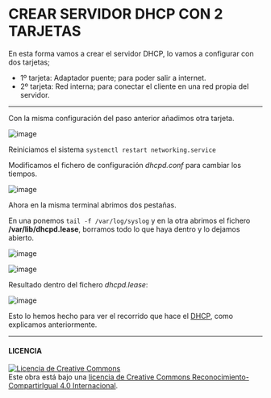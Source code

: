 # CREAR SERVIDOR DHCP CON 2 TARJETAS

En esta forma vamos a crear el servidor DHCP, lo vamos a configurar con dos tarjetas; 
- 1º tarjeta: Adaptador puente; para poder salir a internet.
- 2º tarjeta: Red interna; para conectar el cliente en una red propia del servidor.

----------------------------------------------------------------------------------------
Con la misma configuración del paso anterior añadimos otra tarjeta.

![image](img/1.PNG)

Reiniciamos el sistema ` systemctl restart networking.service `

Modificamos el fichero de configuración  *dhcpd.conf* para cambiar los tiempos.

![image](img/2.PNG)

Ahora en la misma terminal abrimos dos pestañas.

En una ponemos ` tail -f /var/log/syslog ` y en la otra abrimos el fichero **/var/lib/dhcpd.lease**, borramos todo lo que haya dentro y lo dejamos abierto.

![image](img/3.PNG)

![image](img/4.PNG)

Resultado dentro del fichero *dhcpd.lease*: 

![image](img/5.PNG)

Esto lo hemos hecho para ver el recorrido que hace el [DHCP](https://github.com/SeleneBP/DHCP/blob/main/README.md), como explicamos anteriormente.

-----------------------------------------------------------------------------------------
#### LICENCIA

<a rel="license" href="http://creativecommons.org/licenses/by-sa/4.0/"><img alt="Licencia de Creative Commons" style="border-width:0" src="https://i.creativecommons.org/l/by-sa/4.0/88x31.png" /></a><br />Este obra está bajo una <a rel="license" href="http://creativecommons.org/licenses/by-sa/4.0/">licencia de Creative Commons Reconocimiento-CompartirIgual 4.0 Internacional</a>.
